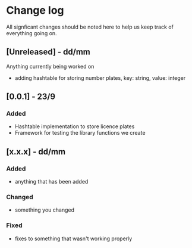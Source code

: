 # Change log

All signficant changes should be noted here to help us keep track of everything going on.

## [Unreleased] - dd/mm

Anything currently being worked on

- adding hashtable for storing number plates, key: string, value: integer

## [0.0.1] - 23/9

### Added

- Hashtable implementation to store licence plates
- Framework for testing the library functions we create

## [x.x.x] - dd/mm

### Added

- anything that has been added

### Changed

- something you changed

### Fixed

- fixes to something that wasn't working properly
